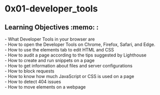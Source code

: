 <h1>0x01-developer_tools</h1>
<h2>Learning Objectives :memo: : </h2>
- What Developer Tools in your browser are<br>
- How to open the Developer Tools on Chrome, Firefox, Safari, and Edge.<br>
- How to use the elements tab to edit HTML and CSS<br>
- How to audit a page according to the tips suggested by Lighthouse<br>
- How to create and run snippets on a page<br>
- How to get information about files and server configurations<br>
- How to block requests<br>
- How to know how much JavaScript or CSS is used on a page<br>
- How to detect 404 issues<br>
- How to move elements on a webpage
